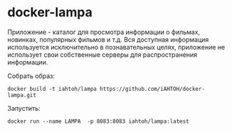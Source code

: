 # docker-lampa

Приложение - каталог для просмотра информации о фильмах, новинках, популярных фильмов и т.д. Вся доступная информация используется исключительно в познавательных целях, приложение не использует свои собственные серверы для распространения информации.

Собрать образ:
```
docker build -t iahtoh/lampa https://github.com/iAHTOH/docker-lampa.git
```

Запустить:
```
docker run --name LAMPA  -p 8083:8083 iahtoh/lampa:latest
```
